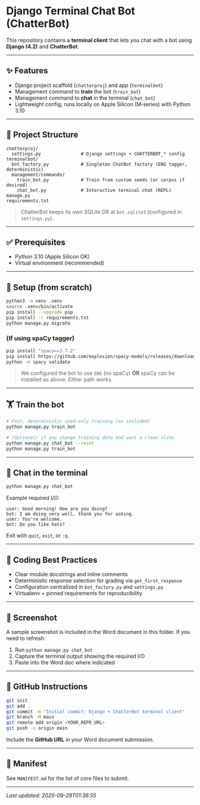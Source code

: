 # Django Terminal Chat Bot (ChatterBot)

This repository contains a **terminal client** that lets you chat with a bot using **Django (4.2)** and **ChatterBot**.

---

## ✨ Features
- Django project scaffold (`chatterproj`) and app (`terminalbot`)
- Management command to **train** the bot (`train_bot`)
- Management command to **chat** in the terminal (`chat_bot`)
- Lightweight config; runs locally on Apple Silicon (M‑series) with Python 3.10

---

## 🧩 Project Structure
```
chatterproj/
  settings.py               # Django settings + CHATTERBOT_* config
terminalbot/
  bot_factory.py            # Singleton ChatBot factory (ENG tagger, deterministic)
  management/commands/
    train_bot.py            # Train from custom seeds (or corpus if desired)
    chat_bot.py             # Interactive terminal chat (REPL)
manage.py
requirements.txt
```
> ChatterBot keeps its own SQLite DB at `bot.sqlite3` (configured in `settings.py`).

---

## ✅ Prerequisites
- Python 3.10 (Apple Silicon OK)
- Virtual environment (recommended)

---

## 🚀 Setup (from scratch)
```bash
python3 -m venv .venv
source .venv/bin/activate
pip install --upgrade pip
pip install -r requirements.txt
python manage.py migrate
```

### (If using spaCy tagger)
```bash
pip install "spacy==3.7.2"
pip install https://github.com/explosion/spacy-models/releases/download/en_core_web_sm-3.7.1/en_core_web_sm-3.7.1-py3-none-any.whl
python -m spacy validate
```

> We configured the bot to use `ENG` (no spaCy) **OR** spaCy can be installed as above. Either path works.

---

## 🏋️ Train the bot
```bash
# Fast, deterministic seed-only training (as included)
python manage.py train_bot

# (Optional) if you change training data and want a clean slate
python manage.py chat_bot --reset
python manage.py train_bot
```

---

## 💬 Chat in the terminal
```bash
python manage.py chat_bot
```
Example required I/O:
```
user: Good morning! How are you doing?
bot: I am doing very well, thank you for asking.
user: You're welcome.
bot: Do you like hats?
```

Exit with `quit`, `exit`, or `:q`.

---

## 📝 Coding Best Practices
- Clear module docstrings and inline comments
- Deterministic response selection for grading via `get_first_response`
- Configuration centralized in `bot_factory.py` and `settings.py`
- Virtualenv + pinned requirements for reproducibility

---

## 📸 Screenshot
A sample screenshot is included in the Word document in this folder. If you need to refresh:
1. Run `python manage.py chat_bot`
2. Capture the terminal output showing the required I/O
3. Paste into the Word doc where indicated

---

## 🔗 GitHub Instructions
```bash
git init
git add .
git commit -m "Initial commit: Django + ChatterBot terminal client"
git branch -M main
git remote add origin <YOUR_REPO_URL>
git push -u origin main
```
Include the **GitHub URL** in your Word document submission.

---

## 🧾 Manifest
See `MANIFEST.md` for the list of core files to submit.

---

_Last updated: 2025-09-29T01:36:55_
